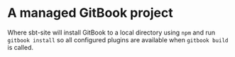 # A managed GitBook project

Where sbt-site will install GitBook to a local directory using `npm`
and run `gitbook install` so all configured plugins are available when
`gitbook build` is called.
